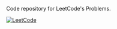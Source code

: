 Code repository for LeetCode's Problems.

[![LeetCode](https://img.shields.io/badge/dynamic/json?style=for-the-badge&labelColor=black&color=%23FFA116&label=Solved&query=solvedOverTotal&url=https%3A%2F%2Fleetcode-badge.vercel.app%2Fapi%2Fusers%2Fhtwatanabe&logo=leetcode&logoColor=FFA116)](https://leetcode.com/htwatanabe/)

<!-- [![LeetCode](https://img.shields.io/badge/-@htwatanabe-000000.svg?logo=leetcode&style=flat-square)](https://leetcode.com/htwatanabe/) -->
